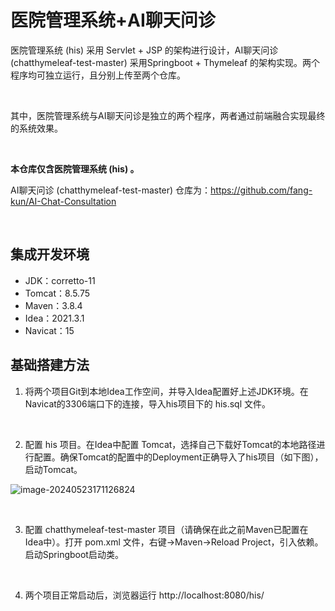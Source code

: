 # 医院管理系统+AI聊天问诊

医院管理系统 (his) 采用 Servlet + JSP 的架构进行设计，AI聊天问诊 (chatthymeleaf-test-master) 采用Springboot + Thymeleaf 的架构实现。两个程序均可独立运行，且分别上传至两个仓库。

<br>

其中，医院管理系统与AI聊天问诊是独立的两个程序，两者通过前端融合实现最终的系统效果。

<br>

**本仓库仅含医院管理系统 (his) 。**

AI聊天问诊 (chatthymeleaf-test-master) 仓库为：https://github.com/fang-kun/AI-Chat-Consultation

<br>

## 集成开发环境

- JDK：corretto-11
- Tomcat：8.5.75
- Maven：3.8.4
- Idea：2021.3.1
- Navicat：15

## 基础搭建方法

1. 将两个项目Git到本地Idea工作空间，并导入Idea配置好上述JDK环境。在Navicat的3306端口下的连接，导入his项目下的 his.sql 文件。

<br>

2. 配置 his 项目。在Idea中配置 Tomcat，选择自己下载好Tomcat的本地路径进行配置。确保Tomcat的配置中的Deployment正确导入了his项目（如下图），启动Tomcat。

![image-20240523171126824](C:\Users\admin\AppData\Roaming\Typora\typora-user-images\image-20240523171126824.png)

<br>

3. 配置 chatthymeleaf-test-master 项目（请确保在此之前Maven已配置在Idea中）。打开 pom.xml 文件，右键->Maven->Reload Project，引入依赖。启动Springboot启动类。

<br>

4. 两个项目正常启动后，浏览器运行 http://localhost:8080/his/
